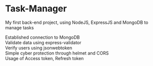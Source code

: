 # Task-Manager
My first back-end project, using NodeJS, ExpressJS and MongoDB to manage tasks  

Established connection to MongoDB  
Validate data using express-validator  
Verify users using jsonwebtoken  
Simple cyber protection through helmet and CORS  
Usage of Access token, Refresh token  